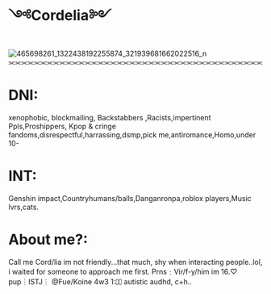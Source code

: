 # ༺Cordelia༻
![465698261_1322438192255874_321939681662022516_n](https://github.com/user-attachments/assets/1e7b1846-486c-4368-bba8-3e739c7f8712)
⫘⫘⫘⫘⫘⫘⫘⫘⫘⫘⫘⫘⫘⫘⫘⫘⫘⫘⫘⫘⫘⫘⫘⫘⫘⫘⫘⫘⫘⫘⫘⫘⫘⫘⫘⫘⫘⫘⫘⫘
# DNI: 
xenophobic, blockmailing, Backstabbers ,Racists,impertinent Ppls,Proshippers, Kpop & cringe fandoms,disrespectful,harrassing,dsmp,pick me,antiromance,Homo,under 10-
# INT:
Genshin impact,Countryhumans/balls,Danganronpa,roblox players,Music lvrs,cats.
# About me?: 
Call me Cord/lia im not friendly...that much, shy when interacting people..lol, i waited for someone to approach me first. Prns﹕Vir/f-y/him im 16.♡ pup┆ISTJ┆
@Fue/Koine 4w3 1:⩇⩇ autistic audhd, c+h..
